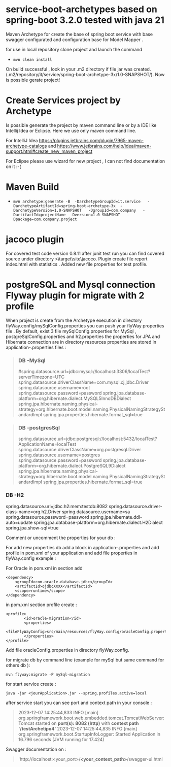 # service-boot-archetypes based on spring-boot 3.2.0 tested with java 21 
Maven Archetype for create the base of spring boot service with base swagger configurated and configuration base for Model Mapper  .

for use in local repository clone project and  launch the command

* `mvn clean install`


On build successful , look in your .m2 directory if file jar was created. (.m2/repository/it/service/spring-boot-archetype-3x/1.0-SNAPSHOT/).
Now is possible gerate project!

# Create Services project by Archetype

Is possible generate  the project by maven command line or by a  IDE like Intellij Idea or Eclipse.
Here we use only maven command line.

For  IntelliJ Idea https://plugins.jetbrains.com/plugin/7965-maven-archetype-catalogs
and https://www.jetbrains.com/help/idea/maven-support.html#create_new_maven_project

For Eclipse please use wizard for new project , I can not find documentation on it :-(

# Maven Build

*  `mvn archetype:generate -B  -DarchetypeGroupId=it.service   -DarchetypeArtifactId=spring-boot-archetype-3x  -DarchetypeVersion=1.0-SNAPSHOT   -DgroupId=com.company   -DartifactId=projectName  -Dversion=1.0-SNAPSHOT   -Dpackage=com.company.project`



# jacoco plugin
For covered test code version 0.8.11 after junit test run you can find covered source under directory
<project-directory>>\target\site\jacoco. Plugin create file report  index.html with statistics .
Added new file properties for test profile.



# postgreSQL and Mysql connection  Flyway plugin for migrate with 2 profile
When project is create from the Archetype execution in directory flyWay.config/mySqlConfig.properties you can push
your flyWay properties file .
By default, exist 3 file mySqlConfig.properties for MySql ,  postgreSqlConfig.properties and h2.properties the properties for JPA and
Hibernate connection are in directory resources properties are stored in application-<PROFILE>.properties files :

> ### DB -MySql
>  #spring.datasource.url=jdbc:mysql://localhost:3306/localTest?serverTimezone=UTC
spring.datasource.driverClassName=com.mysql.cj.jdbc.Driver
spring.datasource.username=root
spring.datasource.password=password
spring.jpa.database-platform=org.hibernate.dialect.MySQL5InnoDBDialect
spring.jpa.hibernate.naming.physical-strategy=org.hibernate.boot.model.naming.PhysicalNamingStrategyStandardImpl
spring.jpa.properties.hibernate.format_sql=true


>### DB -postgresSql
>   spring.datasource.url=jdbc:postgresql://localhost:5432/localTest?ApplicationName=localTest
spring.datasource.driverClassName=org.postgresql.Driver
spring.datasource.username=postgres
spring.datasource.password=password
spring.jpa.database-platform=org.hibernate.dialect.PostgreSQL9Dialect
spring.jpa.hibernate.naming.physical-strategy=org.hibernate.boot.model.naming.PhysicalNamingStrategyStandardImpl
spring.jpa.properties.hibernate.format_sql=true

### DB -H2
spring.datasource.url=jdbc:h2:mem:testdb:8082
spring.datasource.driver-class-name=org.h2.Driver
spring.datasource.username=sa
spring.datasource.password=password
spring.jpa.hibernate.ddl-auto=update
spring.jpa.database-platform=org.hibernate.dialect.H2Dialect
spring.jpa.show-sql=true

Comment or uncomment the properties for your db :

For add new properties db add a block in application-<PROFILE>.properties and add profile in pom.xml of your application
and add file properties in flyWay.config example :

For Oracle in pom.xml in section <dependencies> </dependencies> add

    <dependency>
        <groupId>com.oracle.database.jdbc</groupId>
        <artifactId>ojdbcXXXX</artifactId>
        <scope>runtime</scope>
    </dependency>

in pom.xml section profile create :

    <profile>
            <id>oracle-migration</id>
            <properties>
                <fileFlyWayConfig>src/main/resources/flyWay.config/oracleConfig.properties</fileFlyWayConfig>
            </properties>
    </profile>
Add file oracleConfig.properties in directory flyWay.config.

for migrate db by command line (example for mySql but same command for others db ):

    mvn flyway:migrate -P mySql-migration

for start service create :

    java -jar <jourApplication>.jar --spring.profiles.active=local

after service start you can see port and context path in your console :

>2023-12-07 14:25:44,833 INFO  [main] org.springframework.boot.web.embedded.tomcat.TomcatWebServer: Tomcat started on **port(s): 8082 (http)** with **context path '/testArchetipo4'**
>2023-12-07 14:25:44,835 INFO  [main] org.springframework.boot.StartupInfoLogger: Started Application in 16.796 seconds (JVM running for 17.424)

Swagger documentation on :
> 'http://localhost:<your_port>/**<your_context_path>**/swagger-ui.html